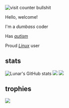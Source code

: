 ![visit counter bullshit](https://count.getloli.com/get/@SyncGit12.github.readme?theme=rule34)

Hello, welcome!

I'm a _dumbass_ coder

Has [_autism_](https://en.wikipedia.org/wiki/Autism)

Proud [_Linux_](https://github.com/torvalds/linux) user

## stats
![Lunar's GitHub stats](https://github-readme-stats.vercel.app/api?username=SyncGit12&show_icons=true&theme=synthwave)
![](https://github-readme-streak-stats.herokuapp.com/?user=SyncGit12&theme=synthwave&hide_border=false)
![](https://github-readme-stats.vercel.app/api/top-langs/?username=SyncGit12&layout=compact&show_icons=true&theme=synthwave)

## trophies
![](https://github-profile-trophy.vercel.app/?username=SyncGit12&theme=dracula&no-frame=false&no-bg=true&margin-w=4)
